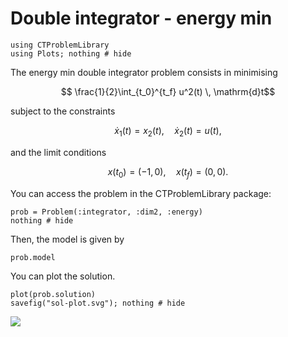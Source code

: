 # Double integrator - energy min

```@example main
using CTProblemLibrary
using Plots; nothing # hide
```

The energy min double integrator problem consists in minimising
```math
    \frac{1}{2}\int_{t_0}^{t_f} u^2(t) \, \mathrm{d}t
```
subject to the constraints
```math
    \dot x_1(t) = x_2(t), \quad \dot x_2(t) = u(t),
```
and the limit conditions
```math
    x(t_0) = (-1, 0), \quad x(t_f) = (0, 0).
```

You can access the problem in the CTProblemLibrary package:
```@example main
prob = Problem(:integrator, :dim2, :energy)
nothing # hide
```

Then, the model is given by
```@example main
prob.model
```

You can plot the solution.
```@example main
plot(prob.solution)
savefig("sol-plot.svg"); nothing # hide
```

![](sol-plot.svg)